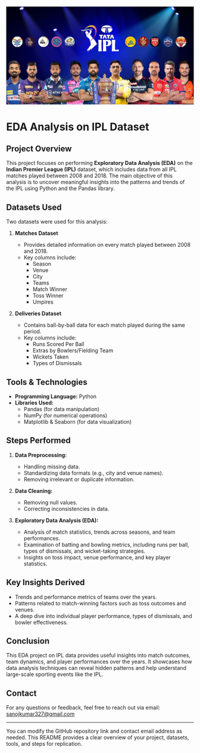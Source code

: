 ![App Screenshot](https://github.com/sanoj-kr/IPL_EDA-Analysis/blob/main/IPL-2023_teams.jpg)

# EDA Analysis on IPL Dataset

## Project Overview
This project focuses on performing **Exploratory Data Analysis (EDA)** on the **Indian Premier League (IPL)** dataset, which includes data from all IPL matches played between 2008 and 2018. The main objective of this analysis is to uncover meaningful insights into the patterns and trends of the IPL using Python and the Pandas library.

## Datasets Used
Two datasets were used for this analysis:

1. **Matches Dataset**
   - Provides detailed information on every match played between 2008 and 2018.
   - Key columns include:
     - Season
     - Venue
     - City
     - Teams
     - Match Winner
     - Toss Winner
     - Umpires

2. **Deliveries Dataset**
   - Contains ball-by-ball data for each match played during the same period.
   - Key columns include:
     - Runs Scored Per Ball
     - Extras by Bowlers/Fielding Team
     - Wickets Taken
     - Types of Dismissals

## Tools & Technologies
- **Programming Language:** Python
- **Libraries Used:** 
  - Pandas (for data manipulation)
  - NumPy (for numerical operations)
  - Matplotlib & Seaborn (for data visualization)
  
## Steps Performed
1. **Data Preprocessing:**
   - Handling missing data.
   - Standardizing data formats (e.g., city and venue names).
   - Removing irrelevant or duplicate information.

2. **Data Cleaning:**
   - Removing null values.
   - Correcting inconsistencies in data.

3. **Exploratory Data Analysis (EDA):**
   - Analysis of match statistics, trends across seasons, and team performances.
   - Examination of batting and bowling metrics, including runs per ball, types of dismissals, and wicket-taking strategies.
   - Insights on toss impact, venue performance, and key player statistics.

## Key Insights Derived
- Trends and performance metrics of teams over the years.
- Patterns related to match-winning factors such as toss outcomes and venues.
- A deep dive into individual player performance, types of dismissals, and bowler effectiveness.

## Conclusion
This EDA project on IPL data provides useful insights into match outcomes, team dynamics, and player performances over the years. It showcases how data analysis techniques can reveal hidden patterns and help understand large-scale sporting events like the IPL.

## Contact
For any questions or feedback, feel free to reach out via email: sanojkumar327@gmail.com

---

You can modify the GitHub repository link and contact email address as needed. This README provides a clear overview of your project, datasets, tools, and steps for replication.
